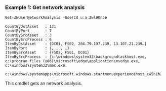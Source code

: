 ### Example 1: Get network analysis
```powershell
Get-ZNUserNetworkAnalysis -UserId u:a:2wl9Once 
```

```output
CountByDstAsset   : 131
CountByPort       : 7
CountBySrcAsset   : 3
CountBySrcProcess : 6
ItemByDstAsset    : {DC01, FS02, 204.79.197.239, 13.107.21.239…}
ItemByPort        : {, , , …}
ItemBySrcAsset    : {FS02, FS01, DC01}
ItemBySrcProcess  : {c:\windows\system32\backgroundtaskhost.exe, c:\program files (x86)\microsoft\edge\application\msedge.exe, c:\windows\system32\mmc.exe, 
                    c:\windows\systemapps\microsoft.windows.startmenuexperiencehost_cw5n1h2txyewy\startmenuexperiencehost.exe…}
```

This cmdlet gets an network analysis.

